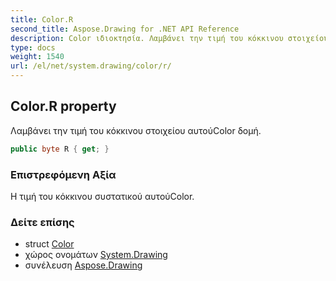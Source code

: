 ```yaml
---
title: Color.R
second_title: Aspose.Drawing for .NET API Reference
description: Color ιδιοκτησία. Λαμβάνει την τιμή του κόκκινου στοιχείου αυτούColor δομή.
type: docs
weight: 1540
url: /el/net/system.drawing/color/r/
---
```

## Color.R property

Λαμβάνει την τιμή του κόκκινου στοιχείου αυτούColor δομή.

```csharp
public byte R { get; }
```

### Επιστρεφόμενη Αξία

Η τιμή του κόκκινου συστατικού αυτούColor.

### Δείτε επίσης

* struct [Color](../)
* χώρος ονομάτων [System.Drawing](../../color/)
* συνέλευση [Aspose.Drawing](../../../)


